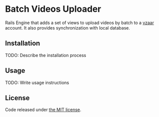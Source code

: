 # Batch Videos Uploader

Rails Engine that adds a set of views to upload videos by batch to a
[vzaar](vzaar.com) account. It also provides synchronization with local
database.

## Installation

TODO: Describe the installation process

## Usage

TODO: Write usage instructions

## License

Code released under [the MIT license](LICENSE.txt).
